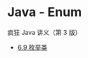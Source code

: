 # Java - Enum

疯狂 Java 讲义（第 3 版）

- [6.9 枚举类](https://gitee.com/mrhuangyuhui/notes/blob/master/books/java/crazy-java-3/ch06.md?oid=6877b22630c8c3f75bc5903af577b4ca93f69be3#69-%E6%9E%9A%E4%B8%BE%E7%B1%BB)